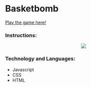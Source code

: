 # Basketbomb

[Play the game here!](https://jonsiu826.github.io/javascript_project/)

### Instructions:

<p align="center">
  <img src="https://github.com/jonsiu826/javascript_project/blob/main/assets/intromodal.png">
</p>

### Technology and Languages:

* Javascript
* CSS
* HTML

